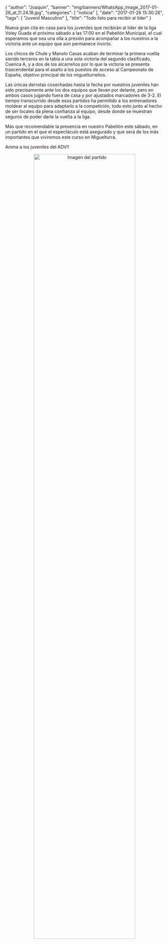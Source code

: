 {
  "author": "Joaquín", 
  "banner": "img/banners/WhatsApp_Image_2017-01-26_at_11.24.18.jpg", 
  "categories": [
    "noticia"
  ], 
  "date": "2017-01-26 15:30:26", 
  "tags": [
    "Juvenil Masculino"
  ], 
  "title": "Todo listo para recibir al líder"
}

Nueva gran cita en casa para los juveniles que recibirán al líder de la liga Voley Guada el próximo sábado a las 17:00 en el Pabellón Municipal, el cual esperamos que sea una olla a presión para acompañar a los nuestros a la victoria ante un equipo que aún permanece invicto.

Los chicos de Chule y Manolo Casas acaban de terminar la primera vuelta siendo terceros en la tabla a una sola victoria del segundo clasificado, Cuenca A, y a dos de los alcarreños por lo que la victoria se presenta trascendental para el asalto a los puestos de acceso al Campeonato de España, objetivo principal de los miguelturreños.

Las únicas derrotas cosechadas hasta la fecha por nuestros juveniles han sido precisamente ante los dos equipos que llevan por delante, pero en ambos casos jugando fuera de casa y por ajustados marcadores de 3-2. El tiempo transcurrido desde esos partidos ha permitido a los entrenadores moldear al equipo para adaptarlo a la competición, todo esto junto al hecho de ser locales da plena confianza al equipo, desde donde se muestran seguros de poder darle la vuelta a la liga.

Más que recomendable la presencia en nuestro Pabellón este sábado, en un partido en el que el espectáculo está asegurado y que será de los más importantes que viviremos este curso en Miguelturra.

Anima a los juveniles del ADV!!

<center>
<a target="_new" href="http://www.advmiguelturra.org/img/banners/WhatsApp%20Image%202017-01-26%20at%2011.24.18.jpg"> 
<img alt="Imagen del partido" width="80%" align="center" src="http://www.advmiguelturra.org/img/banners/WhatsApp%20Image%202017-01-26%20at%2011.24.18.jpg"/> </a> </center>

